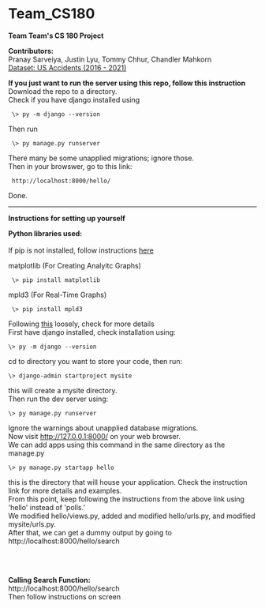 # Team_CS180
**Team Team's CS 180 Project**  

**Contributors:**  
Pranay Sarveiya, Justin Lyu, Tommy Chhur, Chandler Mahkorn <br>
[Dataset: US Accidents (2016 - 2021)](https://www.kaggle.com/datasets/sobhanmoosavi/us-accidents)  

**If you just want to run the server using this repo, follow this instruction**  
Download the repo to a directory.  
Check if you have django installed using  

     \> py -m django --version  

Then run

     \> py manage.py runserver
     
There many be some unapplied migrations; ignore those.  
Then in your browswer, go to this link:

     http://localhost:8000/hello/
     
Done.  
  ____________________________  
  
  
**Instructions for setting up yourself**  

**Python libraries used:** <br> <br>
If pip is not installed, follow instructions [here](https://pip.pypa.io/en/stable/installation/)

matplotlib (For Creating Analyitc Graphs)

     \> pip install matplotlib
     
mpld3 (For Real-Time Graphs)

     \> pip install mpld3
     
Following [this](https://docs.djangoproject.com/en/4.0/intro/tutorial01/) loosely, check for more details  
First have django installed, check installation using:  

    \> py -m django --version
cd to directory you want to store your code, then run:  

    \> django-admin startproject mysite

this will create a mysite directory.  
Then run the dev server using:

    \> py manage.py runserver
    
Ignore the warnings about unapplied database migrations.  
Now visit http://127.0.0.1:8000/ on your web browser.  
We can add apps using this command in the same directory as the manage.py

    \> py manage.py startapp hello
    
this is the directory that will house your application. Check the instruction link for more details and examples.  
From this point, keep following the instructions from the above link using 'hello' instead of 'polls.'  
We modified hello/views.py, added and modified hello/urls.py, and modified mysite/urls.py.  
After that, we can get a dummy output by going to http://localhost:8000/hello/search
<p>
     <br>
     <br>
</p>  

**Calling Search Function:**  
http://localhost:8000/hello/search  
Then follow instructions on screen

